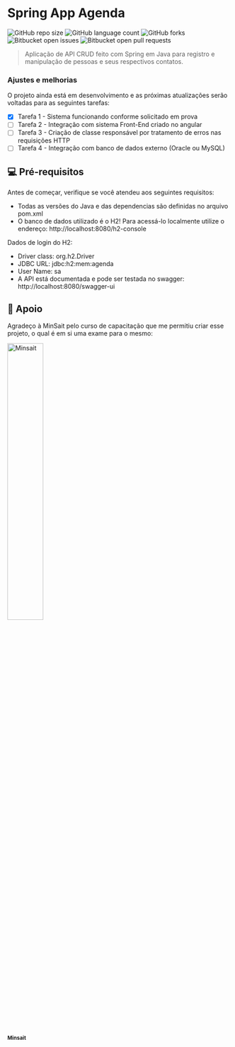 # Spring App Agenda

![GitHub repo size](https://img.shields.io/github/repo-size/jonasdasneves/Spring-App-Agenda?style=for-the-badge)
![GitHub language count](https://img.shields.io/github/languages/count/jonasdasneves/Spring-App-Agenda?style=for-the-badge)
![GitHub forks](https://img.shields.io/github/forks/jonasdasneves/Spring-App-Agenda?style=for-the-badge)
![Bitbucket open issues](https://img.shields.io/bitbucket/issues/jonasdasneves/Spring-App-Agenda?style=for-the-badge)
![Bitbucket open pull requests](https://img.shields.io/bitbucket/pr-raw/jonasdasneves/Spring-App-Agenda?style=for-the-badge)

> Aplicação de API CRUD feito com Spring em Java para registro e manipulação de pessoas e seus respectivos contatos.

### Ajustes e melhorias

O projeto ainda está em desenvolvimento e as próximas atualizações serão voltadas para as seguintes tarefas:

- [x] Tarefa 1 - Sistema funcionando conforme solicitado em prova
- [ ] Tarefa 2 - Integração com sistema Front-End criado no angular
- [ ] Tarefa 3 - Criação de classe responsável por tratamento de erros nas requisições HTTP
- [ ] Tarefa 4 - Integração com banco de dados externo (Oracle ou MySQL)

## 💻 Pré-requisitos

Antes de começar, verifique se você atendeu aos seguintes requisitos:

- Todas as versões do Java e das dependencias são definidas no arquivo pom.xml
- O banco de dados utilizado é o H2! Para acessá-lo localmente utilize o endereço: http://localhost:8080/h2-console
  
Dados de login do H2:

- Driver class: org.h2.Driver
- JDBC URL: jdbc:h2:mem:agenda
- User Name: sa
- A API está documentada e pode ser testada no swagger: http://localhost:8080/swagger-ui
  

## 🤝 Apoio

Agradeço à MinSait pelo curso de capacitação que me permitiu criar esse projeto, o qual é em si uma exame para o mesmo:


<tr>
    <td align="center">
      <a href="#" title="Apoiadores">
        <img src="https://www.indracompany.com/sites/default/files/d7/Imagenes/Nueva_marca/Prensa/Kit_de_prensa/_0000_logotipo-minsait_version-secundaria.png" width="40%;" alt="Minsait" /><br>
        <sub>
          <b>Minsait</b>
        </sub>
      </a>
    </td>
</tr>

